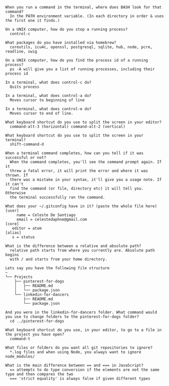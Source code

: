 

    When you run a command in the terminal, where does BASH look for that command?
      In the PATH environment variable. (In each directory in order & uses the first one it finds.)

    On a UNIX computer, how do you stop a running process?
      control-c

    What packages do you have installed via homebrew?
      coreutils, icu4c, openssl, postgresql, sqlite, hub, node, pcre, readline, swig

    On a UNIX computer, how do you find the process id of a running process?
      ps -A will give you a list of running processes, including their process id

    In a terminal, what does control-c do?
      Quits process

    In a terminal, what does control-a do?
      Moves cursor to beginning of line

    In a terminal, what does control-e do?
      Moves cursor to end of line.

    What keyboard shortcut do you use to split the screen in your editor?
      command-alt-3 (horizontal) command-alt-2 (vertical)

    What keyboard shortcut do you use to split the screen in your terminal?
      shift-command-d

    When a terminal command completes, how can you tell if it was successful or not?
      When the command completes, you'll see the command prompt again. If it
      threw a fatal error, it will print the error and where it was thrown. If
      there was a mistake in your syntax, it'll give you a usage note. If it can't
      find the command (or file, directory etc) it will tell you. Otherwise
      the terminal successfully ran the command.

    What does your ~/.gitconfig have in it? (paste the whole file here)
    [user]
	     name = Celeste De Santiago
	     email = celestedaphne@gmail.com
    [core]
   	   editor = atom
    [alias]
   	   s = status

    What is the difference between a relative and absolute path?
      relative path starts from where you currently are. Absolute path begins
      with / and starts from your home directory.

    Lets say you have the following file structure
    ~
    └── Projects
        ├── pinterest-for-dogs
        │   ├── README.md
        │   └── package.json
        └── linkedin-for-dancers
            ├── README.md
            └── package.json

    And you were in the linkedin-for-dancers folder. What command would you use to change folders to the pinterest-for-dogs folder?
      cd ../pinterest-for-dogs

    What keyboard shortcut do you use, in your editor, to go to a file in the project you have open?
      command-t    

    What files or folders do you want all git repositories to ignore?
      *.log files and when using Node, you always want to ignore node_modules/ 

    What is the main difference between == and === in JavaScript?
      == attempts to do type conversion if the elements are not the same type and then compares the two
      === 'strict equality' is always false if given different types

